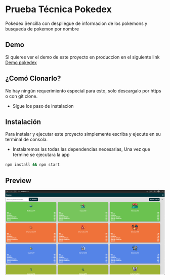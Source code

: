 # Prueba Técnica Pokedex
Pokedex Sencilla con despliegue de informacion de los pokemons y busqueda de pokemon por nombre

## Demo

Si quieres ver el demo de este proyecto en produccion en el siguiente link [Demo pokedex](https://pokedexdeploy-rcs722eks-kevinjoel.vercel.app/)

## ¿Comó Clonarlo?
No hay ningún requerimiento especial para esto, solo descargalo por https o con git clone.
* Sigue los paso de instalacion

## Instalación
Para instalar y ejecutar este proyecto simplemente escriba y ejecute en su terminal de consola.
* Instalaremos las todas las dependencias necesarias, Una vez que termine se ejecutara la app
```bash
npm install && npm start
```

## Preview
![](/preview.png)